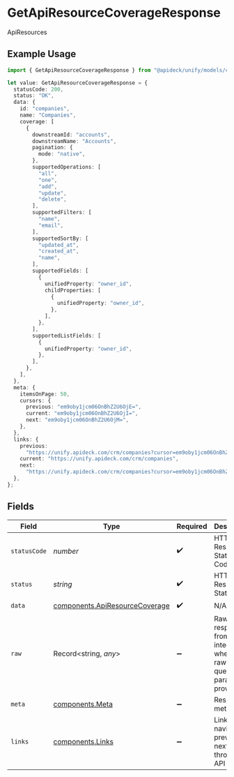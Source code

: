 # GetApiResourceCoverageResponse

ApiResources

## Example Usage

```typescript
import { GetApiResourceCoverageResponse } from "@apideck/unify/models/components";

let value: GetApiResourceCoverageResponse = {
  statusCode: 200,
  status: "OK",
  data: {
    id: "companies",
    name: "Companies",
    coverage: [
      {
        downstreamId: "accounts",
        downstreamName: "Accounts",
        pagination: {
          mode: "native",
        },
        supportedOperations: [
          "all",
          "one",
          "add",
          "update",
          "delete",
        ],
        supportedFilters: [
          "name",
          "email",
        ],
        supportedSortBy: [
          "updated_at",
          "created_at",
          "name",
        ],
        supportedFields: [
          {
            unifiedProperty: "owner_id",
            childProperties: [
              {
                unifiedProperty: "owner_id",
              },
            ],
          },
        ],
        supportedListFields: [
          {
            unifiedProperty: "owner_id",
          },
        ],
      },
    ],
  },
  meta: {
    itemsOnPage: 50,
    cursors: {
      previous: "em9oby1jcm06OnBhZ2U6OjE=",
      current: "em9oby1jcm06OnBhZ2U6OjI=",
      next: "em9oby1jcm06OnBhZ2U6OjM=",
    },
  },
  links: {
    previous:
      "https://unify.apideck.com/crm/companies?cursor=em9oby1jcm06OnBhZ2U6OjE%3D",
    current: "https://unify.apideck.com/crm/companies",
    next:
      "https://unify.apideck.com/crm/companies?cursor=em9oby1jcm06OnBhZ2U6OjM",
  },
};
```

## Fields

| Field                                                                            | Type                                                                             | Required                                                                         | Description                                                                      | Example                                                                          |
| -------------------------------------------------------------------------------- | -------------------------------------------------------------------------------- | -------------------------------------------------------------------------------- | -------------------------------------------------------------------------------- | -------------------------------------------------------------------------------- |
| `statusCode`                                                                     | *number*                                                                         | :heavy_check_mark:                                                               | HTTP Response Status Code                                                        | 200                                                                              |
| `status`                                                                         | *string*                                                                         | :heavy_check_mark:                                                               | HTTP Response Status                                                             | OK                                                                               |
| `data`                                                                           | [components.ApiResourceCoverage](../../models/components/apiresourcecoverage.md) | :heavy_check_mark:                                                               | N/A                                                                              |                                                                                  |
| `raw`                                                                            | Record<string, *any*>                                                            | :heavy_minus_sign:                                                               | Raw response from the integration when raw=true query param is provided          |                                                                                  |
| `meta`                                                                           | [components.Meta](../../models/components/meta.md)                               | :heavy_minus_sign:                                                               | Response metadata                                                                |                                                                                  |
| `links`                                                                          | [components.Links](../../models/components/links.md)                             | :heavy_minus_sign:                                                               | Links to navigate to previous or next pages through the API                      |                                                                                  |